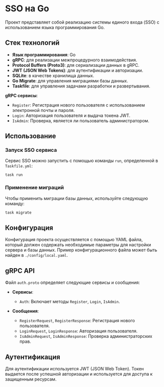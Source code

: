# SSO на Go

Проект представляет собой реализацию системы единого входа (SSO) с использованием языка программирования Go. 

## Стек технологий

- **Язык программирования**: Go
- **gRPC**: для реализации межпроцедурного взаимодействия.
- **Protocol Buffers (Proto3)**: для сериализации данных в gRPC.
- **JWT (JSON Web Tokens)**: для аутентификации и авторизации.
- **SQLite**: в качестве хранилища данных.
- **Go Migrate**: для управления миграциями базы данных.
- **Taskfile**: для управления задачами разработки и развертывания.

**gRPC сервисы**: 
  - `Register`: Регистрация нового пользователя с использованием электронной почты и пароля.
  - `Login`: Авторизация пользователя и выдача токена JWT.
  - `IsAdmin`: Проверка, является ли пользователь администратором.

## Использование

### Запуск SSO сервиса

Сервис SSO можно запустить с помощью команды `run`, определенной в `Taskfile.yml`:

```bash
task run
```

### Применение миграций

Чтобы применить миграции базы данных, используйте следующую команду:
```bash
task migrate
```

## Конфигурация

Конфигурация проекта осуществляется с помощью YAML файла, который должен содержать необходимые параметры для настройки сервера и базы данных. Пример конфигурационного файла может быть найден в `./config/local.yaml`.

## gRPC API

Файл `auth.proto` определяет следующие сервисы и сообщения:

- **Сервисы**:
  - `Auth`: Включает методы `Register`, `Login`, `IsAdmin`.

- **Сообщения**:
  - `RegisterRequest`, `RegisterResponse`: Регистрация нового пользователя.
  - `LoginRequest`, `LoginResponse`: Авторизация пользователя.
  - `IsAdminRequest`, `IsAdminResponse`: Проверка администраторских прав.

## Аутентификация

Для аутентификации используется JWT (JSON Web Token). Токен выдается после успешной авторизации и используется для доступа к защищенным ресурсам.


